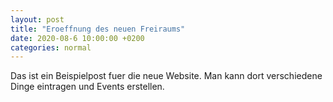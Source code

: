```yaml
---
layout: post
title: "Eroeffnung des neuen Freiraums"
date: 2020-08-6 10:00:00 +0200
categories: normal
---
```

Das ist ein Beispielpost fuer die neue Website. Man kann dort verschiedene Dinge eintragen und Events erstellen.

